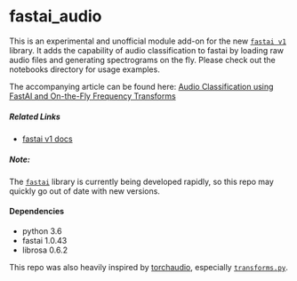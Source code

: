 # fastai_audio

This is an experimental and unofficial module add-on for the new [`fastai v1`](https://github.com/fastai/fastai) library.  It adds the capability of audio classification to fastai by loading raw audio files and generating spectrograms on the fly.  Please check out the notebooks directory for usage examples.

The accompanying article can be found here:
[Audio Classification using FastAI and On-the-Fly Frequency Transforms](https://medium.com/@johnhartquist/audio-classification-using-fastai-and-on-the-fly-frequency-transforms-4dbe1b540f89)

##### Related Links
* [fastai v1 docs](https://docs.fastai.com)

##### Note:
The [`fastai`](https://github.com/fastai/fastai) library is currently being developed rapidly, so this repo may quickly go out of date with new versions.

#### Dependencies
* python 3.6
* fastai 1.0.43
* librosa 0.6.2 

This repo was also heavily inspired by [torchaudio](http://pytorch.org/audio/), especially [`transforms.py`](http://pytorch.org/audio/_modules/torchaudio/transforms.html).

